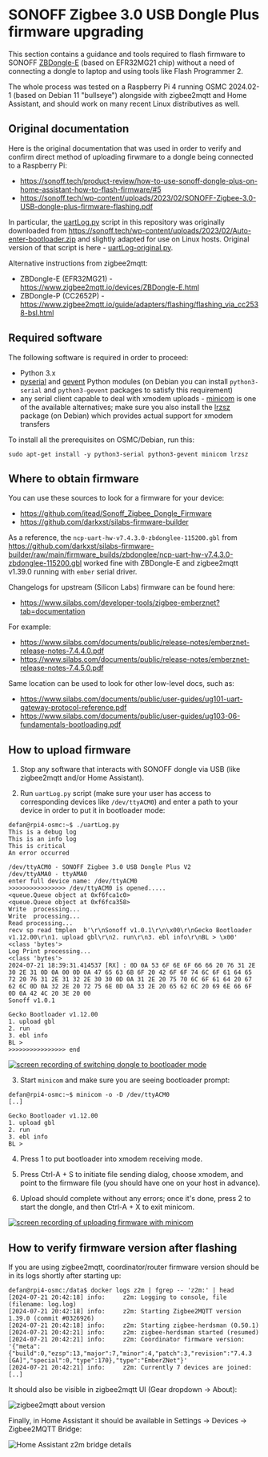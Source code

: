 # SONOFF Zigbee 3.0 USB Dongle Plus firmware upgrading

This section contains a guidance and tools required to flash firmware to SONOFF [ZBDongle-E](https://itead.cc/product/zigbee-3-0-usb-dongle/) (based on EFR32MG21 chip) without a need of connecting a dongle to laptop and using tools like Flash Programmer 2.

The whole process was tested on a Raspberry Pi 4 running OSMC 2024.02-1 (based on Debian 11 "bullseye") alongside with zigbee2mqtt and Home Assistant, and should work on many recent Linux distributives as well.

## Original documentation

Here is the original documentation that was used in order to verify and confirm direct method of uploading firwmare to a dongle being connected to a Raspberry Pi:

 * https://sonoff.tech/product-review/how-to-use-sonoff-dongle-plus-on-home-assistant-how-to-flash-firmware/#5
 * https://sonoff.tech/wp-content/uploads/2023/02/SONOFF-Zigbee-3.0-USB-dongle-plus-firmware-flashing.pdf

In particular, the [uartLog.py](uartLog.py) script in this repository was originally downloaded from https://sonoff.tech/wp-content/uploads/2023/02/Auto-enter-bootloader.zip and slightly adapted for use on Linux hosts.
Original version of that script is here - [uartLog-original.py](uartLog-original.py).

Alternative instructions from zigbee2mqtt:

 * ZBDongle-E (EFR32MG21) - https://www.zigbee2mqtt.io/devices/ZBDongle-E.html
 * ZBDongle-P (CC2652P) - https://www.zigbee2mqtt.io/guide/adapters/flashing/flashing_via_cc2538-bsl.html

## Required software

The following software is required in order to proceed:

 * Python 3.x
 * [pyserial](https://pypi.org/project/pyserial/) and [gevent](https://pypi.org/project/gevent/) Python modules (on Debian you can install `python3-serial`
and `python3-gevent` packages to satisfy this requirement)
 * any serial client capable to deal with xmodem uploads - [minicom](https://man7.org/linux/man-pages/man1/minicom.1.html) is one of the available alternatives; make sure you also install the [lrzsz](https://packages.debian.org/search?keywords=lrzsz) package (on Debian) which provides actual support for xmodem transfers

To install all the prerequisites on OSMC/Debian, run this:
```
sudo apt-get install -y python3-serial python3-gevent minicom lrzsz
```

## Where to obtain firmware

You can use these sources to look for a firmware for your device:

 * https://github.com/itead/Sonoff_Zigbee_Dongle_Firmware
 * https://github.com/darkxst/silabs-firmware-builder

As a reference, the `ncp-uart-hw-v7.4.3.0-zbdonglee-115200.gbl` from https://github.com/darkxst/silabs-firmware-builder/raw/main/firmware_builds/zbdonglee/ncp-uart-hw-v7.4.3.0-zbdonglee-115200.gbl worked fine with ZBDongle-E and zigbee2mqtt v1.39.0 running with `ember` serial driver.

Changelogs for upstream (Silicon Labs) firmware can be found here:

 * https://www.silabs.com/developer-tools/zigbee-emberznet?tab=documentation

For example:

 * https://www.silabs.com/documents/public/release-notes/emberznet-release-notes-7.4.4.0.pdf
 * https://www.silabs.com/documents/public/release-notes/emberznet-release-notes-7.4.5.0.pdf

Same location can be used to look for other low-level docs, such as:

 * https://www.silabs.com/documents/public/user-guides/ug101-uart-gateway-protocol-reference.pdf
 * https://www.silabs.com/documents/public/user-guides/ug103-06-fundamentals-bootloading.pdf

## How to upload firmware

1. Stop any software that interacts with SONOFF dongle via USB (like zigbee2mqtt and/or Home Assistant).

2. Run `uartLog.py` script (make sure your user has access to corresponding devices like `/dev/ttyACM0`) and enter a path to your device in order to put it in bootloader mode:
```
defan@rpi4-osmc:~$ ./uartLog.py
This is a debug log
This is an info log
This is critical
An error occurred

/dev/ttyACM0 - SONOFF Zigbee 3.0 USB Dongle Plus V2
/dev/ttyAMA0 - ttyAMA0
enter full device name: /dev/ttyACM0
>>>>>>>>>>>>>>>> /dev/ttyACM0 is opened.....
<queue.Queue object at 0xf6fca1c0>
<queue.Queue object at 0xf6fca358>
Write  processing...
Write  processing...
Read processing...
recv sp read tmplen  b'\r\nSonoff v1.0.1\r\n\x00\r\nGecko Bootloader v1.12.00\r\n1. upload gbl\r\n2. run\r\n3. ebl info\r\nBL > \x00'
<class 'bytes'>
Log Print processing...
<class 'bytes'>
2024-07-21 18:39:31.414537 [RX] : 0D 0A 53 6F 6E 6F 66 66 20 76 31 2E 30 2E 31 0D 0A 00 0D 0A 47 65 63 6B 6F 20 42 6F 6F 74 6C 6F 61 64 65 72 20 76 31 2E 31 32 2E 30 30 0D 0A 31 2E 20 75 70 6C 6F 61 64 20 67 62 6C 0D 0A 32 2E 20 72 75 6E 0D 0A 33 2E 20 65 62 6C 20 69 6E 66 6F 0D 0A 42 4C 20 3E 20 00
Sonoff v1.0.1

Gecko Bootloader v1.12.00
1. upload gbl
2. run
3. ebl info
BL >
>>>>>>>>>>>>>>>> end
```

[![screen recording of switching dongle to bootloader mode](part1-enable-bootloader.svg)](https://asciinema.org/a/gKsSIyBKpWly3rzzZFfHqxU89)

3. Start `minicom` and make sure you are seeing bootloader prompt:
```
defan@rpi4-osmc:~$ minicom -o -D /dev/ttyACM0
[..]

Gecko Bootloader v1.12.00
1. upload gbl
2. run
3. ebl info
BL >
```

4. Press 1 to put bootloader into xmodem receiving mode.

5. Press Ctrl-A + S to initiate file sending dialog, choose xmodem, and point to the firmware file (you should have one on your host in advance).

6. Upload should complete without any errors; once it's done, press 2 to start the dongle, and then Ctrl-A + X to exit minicom.

[![screen recording of uploading firmware with minicom](part2-upload-firmware.svg)](https://asciinema.org/a/MI8y0zGLyvDb5k4fYq3GusD9v)

## How to verify firmware version after flashing

If you are using zigbee2mqtt, coordinator/router firmware version should be in its logs shortly after starting up:
```
defan@rpi4-osmc:/data$ docker logs z2m | fgrep -- 'z2m:' | head
[2024-07-21 20:42:18] info: 	z2m: Logging to console, file (filename: log.log)
[2024-07-21 20:42:18] info: 	z2m: Starting Zigbee2MQTT version 1.39.0 (commit #0326926)
[2024-07-21 20:42:18] info: 	z2m: Starting zigbee-herdsman (0.50.1)
[2024-07-21 20:42:21] info: 	z2m: zigbee-herdsman started (resumed)
[2024-07-21 20:42:21] info: 	z2m: Coordinator firmware version: '{"meta":{"build":0,"ezsp":13,"major":7,"minor":4,"patch":3,"revision":"7.4.3 [GA]","special":0,"type":170},"type":"EmberZNet"}'
[2024-07-21 20:42:21] info: 	z2m: Currently 7 devices are joined:
[..]
```

It should also be visible in zigbee2mqtt UI (Gear dropdown -> About):

![zigbee2mqtt about version](zigbee2mqtt-about.png)

Finally, in Home Assistant it should be available in Settings -> Devices -> Zigbee2MQTT Bridge:

![Home Assistant z2m bridge details](hass-z2m-bridge-info.png)
